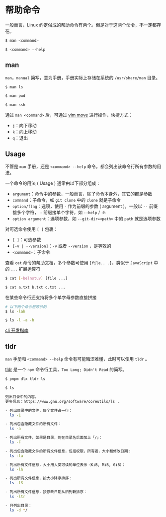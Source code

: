 # 帮助命令

一般而言，Linux 约定俗成的帮助命令有两个。但是对于这两个命令，不一定都存在。

```bash
$ man <command>

$ <command> --help
```

## man

`man`，`manual` 简写，意为手册，手册实际上存储在系统的 `/usr/share/man` 目录。

```bash
$ man ls

$ man pwd

$ man ssh
```

通过 `man <command>` 后，可通过 [vim move](./vim-move.md) 进行操作，快捷方式：

- `j`：向下移动
- `k`：向上移动
- `q`：退出

## Usage

不管是 `man` 手册，还是 `<command> --help` 命令，都会列出该命令行所有参数的用法。

一个命令的用法 ( Usage ) 通常由以下部分组成：

- `argument`：命令中的参数，一般而言，除了命令本身外，其它的都是参数
- `command`：子命令，如 `git clone` 中的 `clone` 就是子命令
- `option/flag`：选项，使用 `-` 作为前缀的参数 ( argument )，一般以 `--` 前缀接多个字符， `-` 前缀接单个字符，如 `--help` / `-h`
- `option argument`：选项参数，如 `--git-dir=<path>` 中的 `path` 就是选项参数

对可选命令使用 `[ ]` 包裹：

- `[ ]`：可选参数
- `[-v | --version]`：`-v` 或者 `--version` ，是等效的
- `<command>`：子命令

查看 `cat` 命令的帮助文档，多个参数可使用 `[file.. .]`，类似于 `JavaScript` 中的 `...` 扩展运算符

```bash
$ cat [-belnstuv] [file ...]

$ cat a.txt b.txt c.txt ...
```

在某些命令行还支持将多个单字母参数直接拼接

```bash
# 以下两个命令是等价的
$ ls -lah

$ ls -l -a -h
```

[cli 开发指南](https://clig.dev/#output)

## tldr

`man` 手册和 `<command> --help` 命令有可能晦涩难懂，此时可以使用 `tldr` 。

[tldr](https://github.com/tldr-pages/tldr) 是一个 `npm` 命令行工具，`Too Long; Didn't Read` 的简写。

```bash
$ pnpm dlx tldr ls

$ ls

列出目录中的内容。
更多信息：https://www.gnu.org/software/coreutils/ls .

- 列出目录中的文件，每个文件占一行：
  ls -1

- 列出包含隐藏文件的所有文件：
  ls -a

- 列出所有文件，如果是目录，则在目录名后面加上「/」：
  ls -F

- 列出包含隐藏文件的所有文件信息，包括权限，所有者，大小和修改日期：
  ls -la

- 列出所有文件信息，大小用人类可读的单位表示（KiB, MiB, GiB）：
  ls -lh

- 列出所有文件信息，按大小降序排序：
  ls -lS

- 列出所有文件信息，按修改日期从旧到新排序：
  ls -ltr

- 只列出目录：
  ls -d */
```
